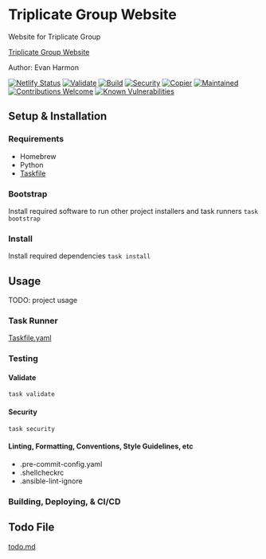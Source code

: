 # Triplicate Group Website

Website for Triplicate Group

[Triplicate Group Website](https://triplicategroup.com)

Author: Evan Harmon

[![Netlify Status](https://api.netlify.com/api/v1/badges/edff9cf5-c231-4a97-a6f9-2f484dcbbf6e/deploy-status)](https://app.netlify.com/sites/kctechsupport/deploys)
[![Validate](https://github.com/Triplicate-Group/triplicate-group/actions/workflows/validate.yml/badge.svg)](https://github.com/Triplicate-Group/triplicate-group/actions/workflows/validate.yml)
[![Build](https://github.com/Triplicate-Group/triplicate-group/actions/workflows/build.yml/badge.svg)](https://github.com/Triplicate-Group/triplicate-group/actions/workflows/build.yml)
[![Security](https://github.com/Triplicate-Group/triplicate-group/actions/workflows/security.yml/badge.svg)](https://github.com/Triplicate-Group/triplicate-group/actions/workflows/security.yml)
[![Copier](https://img.shields.io/endpoint?url=https://raw.githubusercontent.com/copier-org/copier/master/img/badge/badge-grayscale-inverted-border-orange.json)](https://github.com/copier-org/copier)
[![Maintained](https://img.shields.io/badge/maintained%3F-yes-brightgreen.svg?style=flat-square)](https://github.com/onwidget)
[![Contributions Welcome](https://img.shields.io/badge/contributions-welcome-brightgreen.svg?style=flat-square)](https://github.com/onwidget/astrowind#contributing)
[![Known Vulnerabilities](https://snyk.io/test/github/onwidget/astrowind/badge.svg?style=flat-square)](https://snyk.io/test/github/Triplicate-Group/triplicate-group)

## Setup & Installation

### Requirements

- Homebrew
- Python
- [Taskfile](https://taskfile.dev/)

### Bootstrap

Install required software to run other project installers and task runners
`task bootstrap`

### Install

Install required dependencies
`task install`

## Usage

TODO: project usage

### Task Runner

[Taskfile.yaml](./Taskfile.yml)

### Testing

#### Validate

`task validate`

#### Security

`task security`

#### Linting, Formatting, Conventions, Style Guidelines, etc

- .pre-commit-config.yaml
- .shellcheckrc
- .ansible-lint-ignore

### Building, Deploying, & CI/CD

## Todo File

[todo.md](./todo.md)
